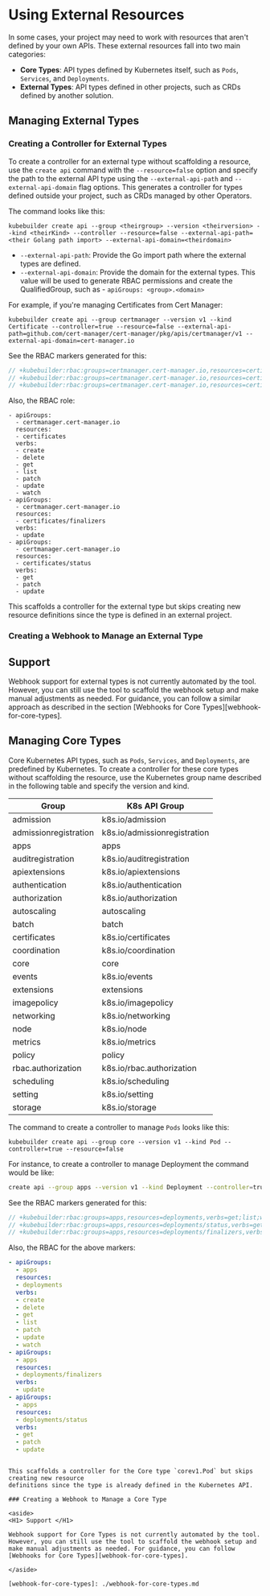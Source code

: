 # Using External Resources

In some cases, your project may need to work with resources that aren't defined by your own APIs.
These external resources fall into two main categories:

- **Core Types**: API types defined by Kubernetes itself, such as `Pods`, `Services`, and `Deployments`.
- **External Types**: API types defined in other projects, such as CRDs defined by another solution.

## Managing External Types

### Creating a Controller for External Types

To create a controller for an external type without scaffolding a resource,
use the `create api` command with the `--resource=false` option and specify the path to the
external API type using the `--external-api-path` and `--external-api-domain` flag options.
This generates a controller for types defined outside your project,
such as CRDs managed by other Operators.

The command looks like this:

```shell
kubebuilder create api --group <theirgroup> --version <theirversion> --kind <theirKind> --controller --resource=false --external-api-path=<their Golang path import> --external-api-domain=<theirdomain>
```

- `--external-api-path`: Provide the Go import path where the external types are defined.
- `--external-api-domain`:  Provide the domain for the external types. This value will be used to generate RBAC permissions and create the QualifiedGroup, such as - `apiGroups: <group>.<domain>`

For example, if you're managing Certificates from Cert Manager:

```shell
kubebuilder create api --group certmanager --version v1 --kind Certificate --controller=true --resource=false --external-api-path=github.com/cert-manager/cert-manager/pkg/apis/certmanager/v1 --external-api-domain=cert-manager.io
```

See the RBAC markers generated for this:

```go
// +kubebuilder:rbac:groups=certmanager.cert-manager.io,resources=certificates,verbs=get;list;watch;create;update;patch;delete
// +kubebuilder:rbac:groups=certmanager.cert-manager.io,resources=certificates/status,verbs=get;update;patch
// +kubebuilder:rbac:groups=certmanager.cert-manager.io,resources=certificates/finalizers,verbs=update
```

Also, the RBAC role:

```ymal
- apiGroups:
  - certmanager.cert-manager.io
  resources:
  - certificates
  verbs:
  - create
  - delete
  - get
  - list
  - patch
  - update
  - watch
- apiGroups:
  - certmanager.cert-manager.io
  resources:
  - certificates/finalizers
  verbs:
  - update
- apiGroups:
  - certmanager.cert-manager.io
  resources:
  - certificates/status
  verbs:
  - get
  - patch
  - update
```

This scaffolds a controller for the external type but skips creating new resource
definitions since the type is defined in an external project.

### Creating a Webhook to Manage an External Type

<aside>
<H1> Support </H1>

Webhook support for external types is not currently automated by the tool.
However, you can still use the tool to scaffold the webhook setup and make
manual adjustments as needed. For guidance, you can follow a similar approach as
described in the section [Webhooks for Core Types][webhook-for-core-types].

</aside>

## Managing Core Types

Core Kubernetes API types, such as `Pods`, `Services`, and `Deployments`, are predefined by Kubernetes.
To create a controller for these core types without scaffolding the resource,
use the Kubernetes group name described in the following
table and specify the version and kind.

| Group                    | K8s API Group            |
|---------------------------|------------------------------------|
| admission                 | k8s.io/admission                  |
| admissionregistration      | k8s.io/admissionregistration      |
| apps                      | apps                              |
| auditregistration          | k8s.io/auditregistration          |
| apiextensions              | k8s.io/apiextensions              |
| authentication             | k8s.io/authentication             |
| authorization              | k8s.io/authorization              |
| autoscaling                | autoscaling                       |
| batch                     | batch                             |
| certificates               | k8s.io/certificates               |
| coordination               | k8s.io/coordination               |
| core                      | core                              |
| events                    | k8s.io/events                     |
| extensions                | extensions                        |
| imagepolicy               | k8s.io/imagepolicy                |
| networking                | k8s.io/networking                 |
| node                      | k8s.io/node                       |
| metrics                   | k8s.io/metrics                    |
| policy                    | policy                            |
| rbac.authorization        | k8s.io/rbac.authorization         |
| scheduling                | k8s.io/scheduling                 |
| setting                   | k8s.io/setting                    |
| storage                   | k8s.io/storage                    |

The command to create a controller to manage `Pods` looks like this:

```shell
kubebuilder create api --group core --version v1 --kind Pod --controller=true --resource=false
```

For instance, to create a controller to manage Deployment the command would be like:

```sh
create api --group apps --version v1 --kind Deployment --controller=true --resource=false
```

See the RBAC markers generated for this:

```go
// +kubebuilder:rbac:groups=apps,resources=deployments,verbs=get;list;watch;create;update;patch;delete
// +kubebuilder:rbac:groups=apps,resources=deployments/status,verbs=get;update;patch
// +kubebuilder:rbac:groups=apps,resources=deployments/finalizers,verbs=update
```

Also, the RBAC for the above markers:

```yaml
- apiGroups:
  - apps
  resources:
  - deployments
  verbs:
  - create
  - delete
  - get
  - list
  - patch
  - update
  - watch
- apiGroups:
  - apps
  resources:
  - deployments/finalizers
  verbs:
  - update
- apiGroups:
  - apps
  resources:
  - deployments/status
  verbs:
  - get
  - patch
  - update
```

```

This scaffolds a controller for the Core type `corev1.Pod` but skips creating new resource
definitions since the type is already defined in the Kubernetes API.

### Creating a Webhook to Manage a Core Type

<aside>
<H1> Support </H1>

Webhook support for Core Types is not currently automated by the tool. However, you can still use the tool to scaffold the webhook setup and make manual adjustments as needed. For guidance, you can follow [Webhooks for Core Types][webhook-for-core-types].

</aside>

[webhook-for-core-types]: ./webhook-for-core-types.md
